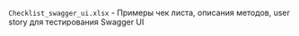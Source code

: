 `Checklist_swagger_ui.xlsx` - Примеры чек листа, описания методов, user story для тестирования Swagger UI
